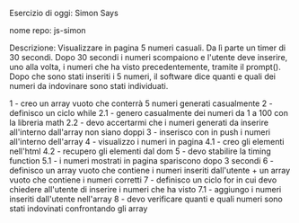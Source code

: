 Esercizio di oggi: Simon Says

nome repo: js-simon

Descrizione: Visualizzare in pagina 5 numeri casuali. Da lì parte un timer di 30 secondi. Dopo 30 secondi i numeri scompaiono e l'utente deve inserire, uno alla volta, i numeri che ha visto precedentemente, tramite il prompt(). Dopo che sono stati inseriti i 5 numeri, il software dice quanti e quali dei numeri da indovinare sono stati individuati.


<!-- PSEUDO CODICE -->

1 - creo un array vuoto che conterrà 5 numeri generati casualmente
2 - definisco un ciclo while 
2.1 - genero casualmente dei numeri da 1 a 100 con la libreria math
2.2 - devo accertarmi che i numeri generati da inserire all'interno dall'array non siano doppi
3 - inserisco con in push i numeri all'interno dell'array
4 - visualizzo i numeri in pagina
4.1 - creo gli elementi nell'html
4.2 - recupero gli elementi dal dom
5 - devo stabilire la timing function
5.1 - i numeri mostrati in pagina spariscono dopo 3 secondi
6 - definisco un array vuoto che contiene i numeri inseriti dall'utente + un array vuoto che contiene i numeri corretti
7 - definisco un ciclo for in cui devo chiedere all'utente di inserire i numeri che ha visto
7.1 - aggiungo i numeri inseriti dall'utente nell'array
8 - devo verificare quanti e quali numeri sono stati indovinati confrontando gli array

